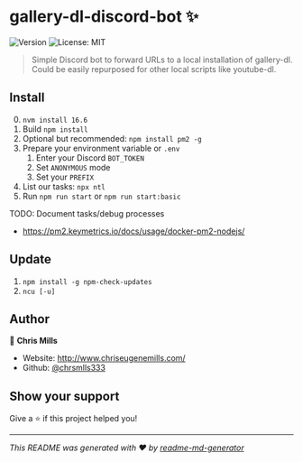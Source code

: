 # gallery-dl-discord-bot ✨
![Version](https://img.shields.io/badge/version-0.1.0-blue.svg?cacheSeconds=2592000)
![License: MIT](https://img.shields.io/badge/License-MIT-yellow.svg)

> Simple Discord bot to forward URLs to a local installation of gallery-dl. Could be easily repurposed for other local scripts like youtube-dl.

## Install

0. `nvm install 16.6`
1. Build `npm install`
2. Optional but recommended: `npm install pm2 -g`
3. Prepare your environment variable or `.env`
   1. Enter your Discord `BOT_TOKEN`
   2. Set `ANONYMOUS` mode
   3. Set your `PREFIX`
4. List our tasks: `npx ntl`
5. Run `npm run start` or `npm run start:basic`

TODO: Document tasks/debug processes

- https://pm2.keymetrics.io/docs/usage/docker-pm2-nodejs/

## Update

1. `npm install -g npm-check-updates`
2. `ncu [-u]`

## Author

👤 **Chris Mills**

* Website: http://www.chriseugenemills.com/
* Github: [@chrsmlls333](https://github.com/chrsmlls333)

## Show your support

Give a ⭐️ if this project helped you!


***
_This README was generated with ❤️ by [readme-md-generator](https://github.com/kefranabg/readme-md-generator)_
